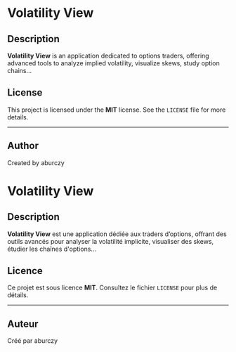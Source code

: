 # Volatility View

## Description

**Volatility View** is an application dedicated to options traders, offering advanced tools to analyze implied volatility, visualize skews, study option chains...

## License

This project is licensed under the **MIT** license. See the `LICENSE` file for more details.

---

## Author

Created by aburczy

# Volatility View

## Description

**Volatility View** est une application dédiée aux traders d’options, offrant des outils avancés pour analyser la volatilité implicite, visualiser des skews, étudier les chaînes d'options...

## Licence

Ce projet est sous licence **MIT**. Consultez le fichier `LICENSE` pour plus de détails.

---

## Auteur

Créé par aburczy
